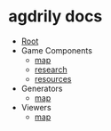 # agdrily docs

- [Root](/docs)
- Game Components
  - [map](/docs/game_components/map.md)
  - [research](/docs/game_components/resaerch.md)
  - [resources](/docs/game_components/resources.md)
- Generators
  - [map](/docs/generators/map.md)
- Viewers
  - [map](/docs/viewers/map.md)
